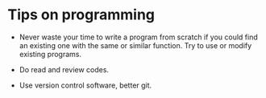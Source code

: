 # Tips on programming

- Never waste your time to write a program from scratch if you could find an existing one with the same or similar function. Try to use or modify existing programs. 

- Do read and review codes.

- Use version control software, better git.

